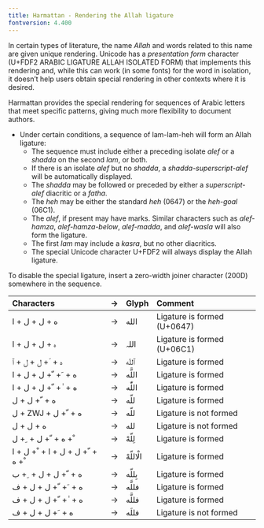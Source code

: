 ```yaml
---
title: Harmattan - Rendering the Allah ligature
fontversion: 4.400
---
```



In certain types of literature, the name *Allah* and words related to this name are given unique rendering. Unicode has a *presentation form* character (U+FDF2 ARABIC LIGATURE ALLAH ISOLATED FORM) that implements this rendering and, while this can work (in some fonts) for the word in isolation, it doesn’t help users obtain special rendering in other contexts where it is desired. 

Harmattan provides the special rendering for sequences of Arabic letters that meet specific patterns, giving much more flexibility to document authors. 

* Under certain conditions, a sequence of lam-lam-heh will form an Allah ligature:
  * The sequence must include either a preceding isolate *alef* or a *shadda* on the second *lam*, or both.
  * If there is an isolate *alef* but no *shadda*, a *shadda-superscript-alef* will be automatically displayed.
  * The *shadda* may be followed or preceded by either a *superscript-alef* diacritic or a *fatha*.
  * The *heh* may be either the standard *heh* (0647) or the *heh-goal* (06C1).
  * The *alef*, if present may have marks. Similar characters such as *alef-hamza*, *alef-hamza-below*, *alef-madda*, and *alef-wasla* will also form the ligature.
  * The first *lam* may include a *kasra*, but no other diacritics.
  * The special Unicode character U+FDF2 will always display the Allah ligature.

To disable the special ligature, insert a zero-width joiner character (200D) somewhere in the sequence.

Characters | → | Glyph | Comment
:---------- | :- | :----  | :-------
<span class='HarmattanL-R normal'>&#x202d;&#x0627; + &#x0644; + &#x0644; + &#x0647;</span> | → | <span dir="rtl" class='Harmattan-R normal'> الله	</span> | Ligature is formed (U+0647)
<span class='HarmattanL-R normal'>&#x202d;&#x0627; + &#x0644; + &#x0644; + &#x06c1;</span> | → | <span dir="rtl" class='Harmattan-R normal'>اللہ	</span> | Ligature is formed (U+06C1)
<span class='HarmattanL-R normal'>&#x202d;&#x0671; + &#x0644; + &#x0644; + &#x0651; + &#x0647;</span> | → | <span dir="rtl" class='Harmattan-R normal'> ٱللّه </span> | Ligature is formed
<span class='HarmattanL-R normal'>&#x202d;&#x0627; + &#x0644; + &#x0644; + &#x0651; + &#x064e; + &#x0647;</span> | → | <span dir="rtl" class='Harmattan-R normal'>اللَّه	</span> | Ligature is formed
<span class='HarmattanL-R normal'>&#x202d;&#x0627; + &#x0644; + &#x0644; + &#x0651; + &#x0670; + &#x0647;</span> | → | <span dir="rtl" class='Harmattan-R normal'>اللّٰه</span> | 	Ligature is formed
<span class='HarmattanL-R normal'>&#x202d;&#x0644; + &#x0644; + &#x0651; + &#x0647;</span> | → | <span dir="rtl" class='Harmattan-R normal'>&#x0644;&#x0644;&#x0651;&#x0647;</span> | Ligature is formed
<span class='HarmattanL-R normal'>&#x202d;&#x0644; + ZWJ + &#x0644; + &#x0651; + &#x0647;</span> | → | <span dir="rtl" class='Harmattan-R normal'>&#x0644;&#x200D;&#x0644;&#x0651;&#x0647;</span> | Ligature is not formed
<span class='HarmattanL-R normal'>&#x202d;&#x0644; + &#x0644; + &#x0647;</span> | → | <span dir="rtl" class='Harmattan-R normal'>&#x0644;&#x0644;&#x0647;</span> | Ligature is not formed
<span class='HarmattanL-R normal'>&#x202d;&#x0644; + &#x0650; + &#x0644; + &#x0651; + &#x0647; + &#x0652;</span> | → | <span dir="rtl" class='Harmattan-R normal'>لِلّهْ	</span> | Ligature is formed
<span class='HarmattanL-R normal'>&#x202d;&#x0627; + &#x0644; + &#x0652; + &#x0627; + &#x0644; + &#x0644; + &#x0651; + &#x0647; + &#x0652;</span> | → | <span dir="rtl" class='Harmattan-R normal'>الْاللّهْ	</span> | Ligature is formed
<span class='HarmattanL-R normal'>&#x202d;&#x0628; + &#x0650; + &#x0644; + &#x0644; + &#x0651; + &#x0647;</span> | → | <span dir="rtl" class='Harmattan-R normal'>بِللّه	</span> | Ligature is formed
<span class='HarmattanL-R normal'>&#x202d;&#x0641; + &#x0644; + &#x0644; + &#x0651; + &#x064e; + &#x0647;</span> | → | <span dir="rtl" class='Harmattan-R normal'>فللَّه	</span> | Ligature is formed
<span class='HarmattanL-R normal'>&#x202d;&#x0641; + &#x0644; + &#x0644; + &#x0651; + &#x0670; + &#x0647;</span> | → | <span dir="rtl" class='Harmattan-R normal'>فللَّه	</span> | Ligature is formed
<span class='HarmattanL-R normal'>&#x202d;&#x0641; + &#x0644; + &#x0644; + &#x064e; + &#x0647;</span> | → | <span dir="rtl" class='Harmattan-R normal'>فللَه	</span> | Ligature is not formed





<!-- PRODUCT SITE ONLY
[font id='Harmattan' face='Harmattan-Regular' bold='Harmattan-Bold' size='150%' rtl=1]
[font id='HarmattanL' face='Harmattan-Regular' bold='Harmattan-Bold' size='100%' ltr=1]

-->
